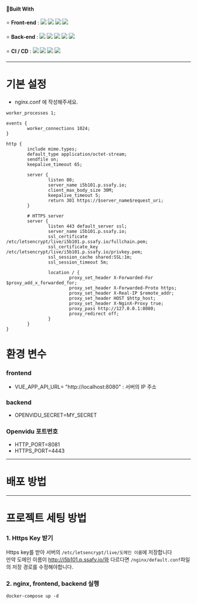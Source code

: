 #### 🔨Built With

⭐ **Front-end** :  <img src="https://img.shields.io/badge/Vue-3-61DAFB?style=flat-square&logo=Vue&logoColor=black"/> <img src="https://img.shields.io/badge/JavaScript-F7DF1E?style=flat-square&logo=JavaScript&logoColor=black"/> <img src="https://img.shields.io/badge/CSS3-1572B6?style=flat-square&logo=CSS3&logoColor=white"/> <img src="https://img.shields.io/badge/Font Awesome-339AF0?style=flat-square&logo=Font Awesome&logoColor=white"/>

⭐ **Back-end** : <img src="https://img.shields.io/badge/Java-8-007396?style=flat-square&logo=Java&logoColor=white"/> <img src="https://img.shields.io/badge/Spring-2.4.5-6DB33F?style=flat-square&logo=Spring&logoColor=white"/> <img src="https://img.shields.io/badge/Gradle-7.1.1-green?style=flat-square&logo=Gradle&logoColor=white"> <img src="https://img.shields.io/badge/MySQL-8.0.22-4479A1?style=flat-square&logo=MySQL&logoColor=white"/> <img src="https://img.shields.io/badge/Swagger-3.0.0-85EA2D?style=flat-square&logo=Swagger&logoColor=black"/>

⭐ **CI / CD** : <img src="https://img.shields.io/badge/Docker-2496ED?style=flat-square&logo=Docker&logoColor=white"/> <img src="https://img.shields.io/badge/GitLab-FCA121?style=flat-square&logo=GitLab&logoColor=black"/> <img src="https://img.shields.io/badge/NGINX-269539?style=flat-square&logo=NGINX&logoColor=black"/> <img src="https://img.shields.io/badge/Jira-0052CC?style=flat-square&logo=Jira&logoColor=white"/>

___
# 기본 설정
* nginx.conf 에 작성해주세요.
```
worker_processes 1;

events {
        worker_connections 1024;
}

http {
        include mime.types;
        default_type application/octet-stream;
        sendfile on;
        keepalive_timeout 65;

        server {
                listen 80;
                server_name i5b101.p.ssafy.io;
                client_max_body_size 30M;
                keepalive_timeout 5;
                return 301 https://$server_name$request_uri;
        }

        # HTTPS server
        server {
                listen 443 default_server ssl;
                server_name i5b101.p.ssafy.io;
                ssl_certificate /etc/letsencrypt/live/i5b101.p.ssafy.io/fullchain.pem;
                ssl_certificate_key /etc/letsencrypt/live/i5b101.p.ssafy.io/privkey.pem;
                ssl_session_cache shared:SSL:1m;
                ssl_session_timeout 5m;

                location / {
                        proxy_set_header X-Forwarded-For $proxy_add_x_forwarded_for;
                        proxy_set_header X-Forwarded-Proto https;
                        proxy_set_header X-Real-IP $remote_addr;
                        proxy_set_header HOST $http_host;
                        proxy_set_header X-NginX-Proxy true;
                        proxy_pass http://127.0.0.1:8080;
                        proxy_redirect off;
                }
        }
}

```



# 환경 변수
### frontend 
* VUE_APP_API_URL= "http://localhost:8080" : 서버의 IP 주소
### backend
* OPENVIDU_SECRET=MY_SECRET
### Openvidu 포트번호
 * HTTP_PORT=8081
 * HTTPS_PORT=4443
___

# 배포 방법


___


# 프로젝트 세팅 방법

### 1. Https Key 받기

Https key를 받아 서버의 `/etc/letsencrypt/live/도메인 이름`에 저장합니다<br>
만약 도메인 이름이 http://i5b101.p.ssafy.io/와 다르다면 `/nginx/default.conf`파일의 저장 경로를 수정해야합니다.

### 2. nginx, frontend, backend 실행

`docker-compose up -d`

